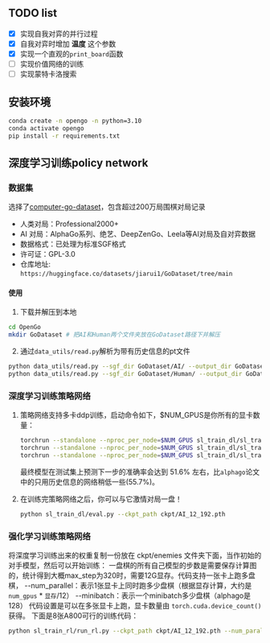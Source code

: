 ## TODO list
- [X] 实现自我对弈的并行过程
- [X] 自我对弈时增加 **温度** 这个参数
- [X] 实现一个直观的`print_board`函数
- [ ] 实现价值网络的训练
- [ ] 实现蒙特卡洛搜索

## 安装环境
```bash
conda create -n opengo -n python=3.10
conda activate opengo
pip install -r requirements.txt
```

## 深度学习训练policy network
### 数据集
选择了[computer-go-dataset](https://github.com/yenw/computer-go-dataset)，包含超过200万局围棋对局记录
- 人类对局：Professional2000+
- AI 对局：AlphaGo系列、绝艺、DeepZenGo、Leela等AI对局及自对弈数据
- 数据格式：已处理为标准SGF格式
- 许可证：GPL-3.0
- 仓库地址: `https://huggingface.co/datasets/jiarui1/GoDataset/tree/main`

#### 使用
1. 下载并解压到本地
```bash
cd OpenGo
mkdir GoDataset # 把AI和Human两个文件夹放在GoDataset路径下并解压
```
2. 通过`data_utils/read.py`解析为带有历史信息的pt文件
```bash
python data_utils/read.py --sgf_dir GoDataset/AI/ --output_dir GoDataset/AI_pt # 处理AI棋谱
python data_utils/read.py --sgf_dir GoDataset/Human/ --output_dir GoDataset/Human_pt # 处理人类棋谱
```

### 深度学习训练策略网络
1. 策略网络支持多卡ddp训练，启动命令如下，$NUM_GPUS是你所有的显卡数量：
    ```bash
    torchrun --standalone --nproc_per_node=$NUM_GPUS sl_train_dl/sl_train.py # AI 人类数据集全部训练，一个进程大约需要125G内存
    torchrun --standalone --nproc_per_node=$NUM_GPUS sl_train_dl/sl_train.py --data_dirs "GoDataset/AI_pt/" # 只训练AI数据集，一个进程32G内存
    torchrun --standalone --nproc_per_node=$NUM_GPUS sl_train_dl/sl_train.py --data_dirs "GoDataset/Human_pt/" # 只训练人类数据集，一个进程93G内存
    ```
    最终模型在测试集上预测下一步的准确率会达到 51.6% 左右，比`alphago`论文中的只用历史信息的网络稍低一些(55.7%)。

2. 在训练完策略网络之后，你可以与它激情对局一盘！
    ```bash
    python sl_train_dl/eval.py --ckpt_path ckpt/AI_12_192.pth
    ```

### 强化学习训练策略网络
将深度学习训练出来的权重复制一份放在 ckpt/enemies 文件夹下面，当作初始的对手模型，然后可以开始训练：
一盘棋的所有自己模型的步数是需要保存计算图的，统计得到大概max_step为320时，需要12G显存。代码支持一张卡上跑多盘棋，
--num_parallel：表示1张显卡上同时跑多少盘棋（根据显存计算，大约是 `num_gpus` * `显存`/12）
--minibatch：表示一个minibatch多少盘棋（alphago是128）
代码设置是可以在多张显卡上跑，显卡数量由 `torch.cuda.device_count()` 获得。
下面是8张A800可行的训练代码：
```bash
python sl_train_rl/run_rl.py --ckpt_path ckpt/AI_12_192.pth --num_parallel 32 --minibatch 32
```
